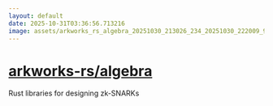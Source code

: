 ```yaml
---
layout: default
date: 2025-10-31T03:36:56.713216
image: assets/arkworks_rs_algebra_20251030_213026_234_20251030_222009_90322b--20251030T232049047--cropped.png
---
```


# [arkworks-rs/algebra](https://github.com/arkworks-rs/algebra/)

Rust libraries for designing zk-SNARKs
